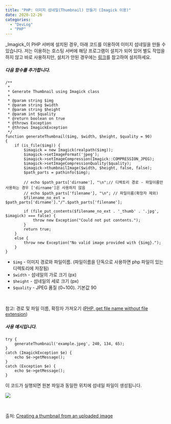 ```yaml
---
title: "PHP: 이미지 섬네일(Thumbnail) 만들기 (Imagick 이용)"
date: 2020-12-26
categories: 
  - "DevLog"
  - "PHP"
---
```


_Imagick_이 PHP 서버에 설치된 경우, 아래 코드를 이용하여 이미지 섬네일을 만들 수 있습니다. 저는 이용하는 호스팅 서버에 해당 프로그램이 설치가 되어 있어 별도 작업을 하지 않고 바로 사용하지만, 설치가 안된 경우에는 [링크](https://www.itopening.com/5245/)를 참고하여 설치하세요.

##### **다음 함수를 추가합니다.**

```
/**
 * 
 * Generate Thumbnail using Imagick class
 *  
 * @param string $img
 * @param string $width
 * @param string $height
 * @param int $quality
 * @return boolean on true
 * @throws Exception
 * @throws ImagickException
 */
function generateThumbnail($img, $width, $height, $quality = 90)
{
    if (is_file($img)) {
        $imagick = new Imagick(realpath($img));
        $imagick->setImageFormat('jpeg');
        $imagick->setImageCompression(Imagick::COMPRESSION_JPEG);
        $imagick->setImageCompressionQuality($quality);
        $imagick->thumbnailImage($width, $height, false, false);
        $path_parts = pathinfo($img);

        // echo $path_parts['dirname'], "\n";// 디렉토리 경로 - 파일이름만 사용하는 경우 ['dirname']은 사용하지 않음
        // echo $path_parts['filename'], "\n"; // 파일이름(확장자 제외)
        $filename_no_ext = $path_parts['dirname']."/".$path_parts['filename'];
        
        if (file_put_contents($filename_no_ext . '_thumb' . '.jpg', $imagick) === false) {
            throw new Exception("Could not put contents.");
        }
        return true;
    }
    else {
        throw new Exception("No valid image provided with {$img}.");
    }
}
```

- `$img` - 이미지 경로와 파일이름. (파일이름을 단독으로 사용하면 php 파일이 있는 디렉토리에 저장됨)
- `$width` - 섬네일의 가로 크기 (px)
- `$height` - 섬네일의 세로 크기 (px)
- `$quality` - JPEG 품질 (0~100). 기본값 90

 

참고: 경로 및 파일 이름, 확장자 가져오기 ([PHP, get file name without file extension](https://stackoverflow.com/questions/2183486/php-get-file-name-without-file-extension))

##### **사용 예시입니다.**

```
try {
    generateThumbnail('example.jpeg', 240, 134, 65);
}
catch (ImagickException $e) {
    echo $e->getMessage();
}
catch (Exception $e) {
    echo $e->getMessage();
}
```

이 코드가 실행되면 원본 파일과 동일한 위치에 섬네일 파일이 생성됩니다.

![](./assets/img/wp-content/uploads/2020/12/스크린샷-2020-12-26-오후-11.34.15.png)

 

출처: [Creating a thumbnail from an uploaded image](https://stackoverflow.com/questions/11376315/creating-a-thumbnail-from-an-uploaded-image)
